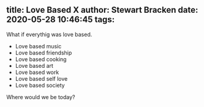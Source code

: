 title: Love Based X
author: Stewart Bracken
date: 2020-05-28 10:46:45
tags:
---
What if everythig was love based.
* Love based music
* Love based friendship
* Love based cooking
* Love based art
* Love based work
* Love based self love
* Love based society


Where would we be today?
